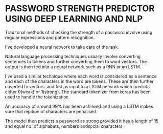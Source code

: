 # PASSWORD STRENGTH PREDICTOR USING DEEP LEARNING AND NLP
Traditonal methods of checking the strength of a password involve using regular expressions and pattern recognition.

I've developed a neural network to take care of the task.

Natural language processing techniques usually involve converting sentences to tokens and further converting them to word vectors. The output is then fed into a neural network such as a
RNN or an LSTM.

I've used a similar technique where each word is considered as a sentence and each of the characters in the word are tokens. These are then further coverted to vectors. 
and fed as input to a LSTM network which predicts either 0(weak) or 1(strong).
The standard tokenizer from keras has been used to handle the tokenization.

An accuracy of around 99% has been achieved and using a LSTM makes sure that repition of characters are penalised.

The model then predicts a password as strong provided it has a length of 15 and equal no. of alphabets, numbers andspcial characters. 
